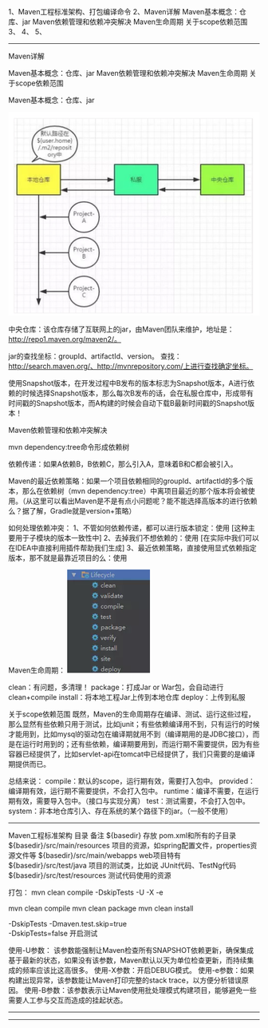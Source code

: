 1、Maven工程标准架构、打包编译命令
2、Maven详解
Maven基本概念：仓库、jar
Maven依赖管理和依赖冲突解决
Maven生命周期
关于scope依赖范围
3、
4、
5、









---------------------------------------------------------------------------------------------------------------------
Maven详解

Maven基本概念：仓库、jar
Maven依赖管理和依赖冲突解决
Maven生命周期
关于scope依赖范围


Maven基本概念：仓库、jar

![Maven下载路径](../../docs/images/mavenflow.jpg "ReferencePicture")

中央仓库：该仓库存储了互联网上的jar，由Maven团队来维护，地址是：http://repo1.maven.org/maven2/。

jar的查找坐标：groupId、artifactId、version。
查找：http://search.maven.org/、http://mvnrepository.com/上进行查找确定坐标。

使用Snapshot版本，在开发过程中B发布的版本标志为Snapshot版本，A进行依赖的时候选择Snapshot版本，那么每次B发布的话，会在私服仓库中，形成带有时间戳的Snapshot版本，而A构建的时候会自动下载B最新时间戳的Snapshot版本！


Maven依赖管理和依赖冲突解决

mvn dependency:tree命令形成依赖树

依赖传递：如果A依赖B，B依赖C，那么引入A，意味着B和C都会被引入。

Maven的最近依赖策略：如果一个项目依赖相同的groupId、artifactId的多个版本，那么在依赖树（mvn dependency:tree）中离项目最近的那个版本将会被使用。（从这里可以看出Maven是不是有点小问题呢？能不能选择高版本的进行依赖么？据了解，Gradle就是version+策略）

如何处理依赖冲突：
1、不管如何依赖传递，都可以进行版本锁定：使用<dependencyManagement>  [这种主要用于子模块的版本一致性中]
2、去掉我们不想依赖的：使用<exclusions> [在实际中我们可以在IDEA中直接利用插件帮助我们生成]
3、最近依赖策略，直接使用显式依赖指定版本，那不就是最靠近项目的么：使用<dependency>


Maven生命周期：
![Maven生命周期](../../docs/images/lifecycle.jpg "ReferencePicture")

clean：有问题，多清理！
package：打成Jar or War包，会自动进行clean+compile
install：将本地工程Jar上传到本地仓库
deploy：上传到私服


关于scope依赖范围
既然，Maven的生命周期存在编译、测试、运行这些过程，那么显然有些依赖只用于测试，比如junit；有些依赖编译用不到，只有运行的时候才能用到，比如mysql的驱动包在编译期就用不到（编译期用的是JDBC接口），而是在运行时用到的；还有些依赖，编译期要用到，而运行期不需要提供，因为有些容器已经提供了，比如servlet-api在tomcat中已经提供了，我们只需要的是编译期提供而已。

总结来说：
compile：默认的scope，运行期有效，需要打入包中。
provided：编译期有效，运行期不需要提供，不会打入包中。
runtime：编译不需要，在运行期有效，需要导入包中。（接口与实现分离）
test：测试需要，不会打入包中。
system：非本地仓库引入、存在系统的某个路径下的jar。（一般不使用）


---------------------------------------------------------------------------------------------------------------------

Maven工程标准架构 
目录	备注
${basedir}	存放 pom.xml和所有的子目录
${basedir}/src/main/resources	项目的资源，如spring配置文件，properties资源文件等
${basedir}/src/main/webapps	web项目特有
${basedir}/src/test/java	项目的测试类，比如说 JUnit代码、TestNg代码
${basedir}/src/test/resources	测试代码使用的资源


打包：
mvn clean compile  -DskipTests -U -X -e 

mvn clean compile
mvn clean package
mvn clean install

-DskipTests
-Dmaven.test.skip=true  
-DskipTests=false  开启测试

使用-U参数： 该参数能强制让Maven检查所有SNAPSHOT依赖更新，确保集成基于最新的状态，如果没有该参数，Maven默认以天为单位检查更新，而持续集成的频率应该比这高很多。
使用-X参数：开启DEBUG模式。
使用-e参数：如果构建出现异常，该参数能让Maven打印完整的stack trace，以方便分析错误原因。
使用-B参数：该参数表示让Maven使用批处理模式构建项目，能够避免一些需要人工参与交互而造成的挂起状态。

---------------------------------------------------------------------------------------------------------------------




---------------------------------------------------------------------------------------------------------------------




